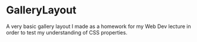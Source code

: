 # GalleryLayout
A very basic gallery layout I made as a homework for my Web Dev lecture in order to test my understanding of CSS properties.
